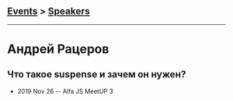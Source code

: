 ## [Events](../README.md) > [Speakers](../speakers.md)
---

# Андрей Рацеров

## Что такое suspense и зачем он нужен?
- 2019 Nov 26 -- Alfa JS MeetUP 3    
